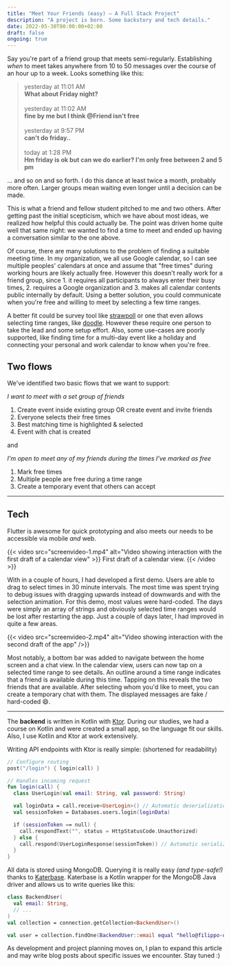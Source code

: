 ```yaml
---
title: "Meet Your Friends (easy) — A Full Stack Project"
description: "A project is born. Some backstory and tech details."
date: 2022-05-30T00:00:00+02:00
draft: false
ongoing: true
---
```


Say you're part of a friend group that meets semi-regularly. Establishing *when* to meet takes anywhere from 10 to 50 messages over the course of an hour up to a week. Looks something like this:

> yesterday at 11:01 AM \
**What about Friday night?** \
\
yesterday at 11:02 AM \
**fine by me but I think @Friend isn't free** \
\
yesterday at 9:57 PM \
**can't do friday..** \
\
today at 1:28 PM \
**Hm friday is ok but can we do earlier? I'm only free between 2 and 5 pm**

... and so on and so forth. I do this dance at least twice a month, probably more often. Larger groups mean waiting even longer until a decision can be made. 

This is what a friend and fellow student pitched to me and two others. After getting past the initial scepticism, which we have about most ideas, we realized how helpful this could actually be. The point was driven home quite well that same night: we wanted to find a time to meet and ended up having a conversation similar to the one above.

Of course, there are many solutions to the problem of finding a suitable meeting time. In my organization, we all use Google calendar, so I can see multiple peoples' calendars at once and assume that "free times" during working hours are likely actually free. However this doesn't really work for a friend group, since 1. it requires all participants to always enter their busy times, 2. requires a Google organization and 3. makes all calendar contents public internally by default. Using a better solution, you could communicate when you're free and willing to meet by selecting a few time ranges. 

A better fit could be survey tool like [strawpoll](https://strawpoll.de/) or one that even allows selecting time ranges, like [doodle](https://doodle.com/). However these require one person to take the lead and some setup effort. Also, some use-cases are poorly supported, like finding time for a multi-day event like a holiday and connecting your personal and work calendar to know when you're free.

## Two flows
We've identified two basic flows that we want to support:

*I want to meet with a set group of friends*
1. Create event inside existing group OR create event and invite friends 
1. Everyone selects their free times 
1. Best matching time is highlighted & selected 
1. Event with chat is created

and

*I'm open to meet any of my friends during the times I've marked as free*
1. Mark free times
1. Multiple people are free during a time range
1. Create a temporary event that others can accept

---

## Tech
Flutter is awesome for quick prototyping and also meets our needs to be accessible via mobile *and* web.

{{< video src="screenvideo-1.mp4" alt="Video showing interaction with the first draft of a calendar view" >}}
First draft of a calendar view.
{{< /video >}}

With in a couple of hours, I had developed a first demo. Users are able to drag to select times in 30 minute intervals. The most time was spent trying to debug issues with dragging upwards instead of downwards and with the selection animation. For this demo, most values were hard-coded. The days were simply an array of strings and obviously selected time ranges would be lost after restarting the app. Just a couple of days later, I had improved in quite a few areas.

{{< video src="screenvideo-2.mp4" alt="Video showing interaction with the second draft of the app" />}}

Most notably, a bottom bar was added to navigate between the home screen and a chat view. In the calendar view, users can now tap on a selected time range to see details. An outline around a time range indicates that a friend is available during this time. Tapping on this reveals the two friends that are available. After selecting whom you'd like to meet, you can create a temporary chat with them. The displayed messages are fake / hard-coded 😄.

---

The **backend** is written in Kotlin with [Ktor](https://ktor.io). During our studies, we had a course on Kotlin and were created a small app, so the language fit our skills. Also, I use Kotlin and Ktor at work extensively.

Writing API endpoints with Ktor is really simple: (shortened for readability)

```kotlin
// Configure routing
post("/login") { login(call) }

// Handles incoming request
fun login(call) {
  class UserLogin(val email: String, val password: String)

  val loginData = call.receive<UserLogin>() // Automatic deserialization
  val sessionToken = Databases.users.login(loginData)

  if (sessionToken == null) {
    call.respondText("", status = HttpStatusCode.Unauthorized)
  } else {
    call.respond(UserLoginResponse(sessionToken)) // Automatic serialization
  }
}
```

All data is stored using MongoDB. Querying it is really easy *(and type-safe!)* thanks to [Katerbase](https://github.com/studoverse/katerbase). Katerbase is a Kotlin wrapper for the MongoDB Java driver and allows us to write queries like this:

```kotlin
class BackendUser(
  val email: String,
  // ...
)
val collection = connection.getCollection<BackendUser>()

val user = collection.findOne(BackendUser::email equal "hello@filippo-orru.com")
```

As development and project planning moves on, I plan to expand this article and may write blog posts about specific issues we encounter. Stay tuned :)